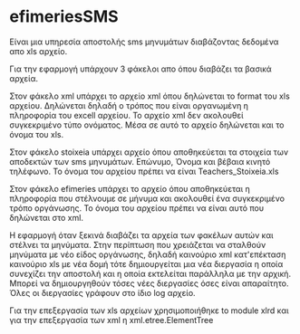 # efimeriesSMS

Είναι μια υπηρεσία αποστολής sms μηνυμάτων διαβάζοντας δεδομένα απο xls αρχείο. 

Για την εφαρμογή υπάρχουν 3 φάκελοι απο όπου διαβάζει τα βασικά αρχεία. 


Στον φάκελο xml υπάρχει το αρχείο xml όπου δηλώνεται το format του xls αρχείου. 
Δηλώνεται δηλαδή ο τρόπος που είναι οργανωμένη η πληροφορία του excell αρχείου. Το αρχείο xml δεν ακολουθεί συγκεκριμένο τύπο ονόματος. Μέσα σε αυτό το αρχείο δηλώνεται και το όνομα του xls.

Στον φάκελο stoixeia υπάρχει αρχείο όπου αποθηκεύεται τα στοιχεία των αποδεκτών των sms μηνυμάτων. Επώνυμο, Όνομα και βέβαια κινητό τηλέφωνο. Το όνομα του αρχείου πρέπει να είναι Teachers_Stoixeia.xls

Στον φάκελο efimeries υπάρχει το αρχείο όπου αποθηκεύεται η πληροφορία που στέλνουμε σε μήνυμα και ακολουθεί ένα συγκεκριμένο τρόπο οργάνωσης. Το όνομα του αρχείου πρέπει να είναι αυτό που δηλώνεται στο xml. 

Η εφαρμογή όταν ξεκινά διαβάζει τα αρχεία των  φακέλων αυτών και στέλνει τα μηνύματα. 
Στην περίπτωση που χρειάζεται να σταλθούν μηνύματα με νέο είδος οργάνωσης, δηλαδή καινούριο xml κατ'επέκταση καινούριο xls με νέα δομή τότε δημιουργείται μια νέα διεργασία η οποία συνεχίζει την αποστολή και η οποία εκτελείται παράλληλα με την αρχική. 
Μπορεί να δημιουργηθούν τόσες νέες διεργασίες όσες είναι απαραίτητο. 
Όλες οι διεργασίες γράφουν στο ίδιο log αρχείο. 

Για την επεξεργασία των xls αρχείων χρησιμοποιήθηκε to module xlrd
και για την επεξεργασία των xml η xml.etree.ElementTree
